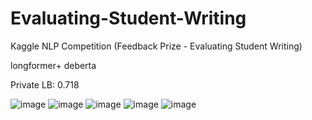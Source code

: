 # Evaluating-Student-Writing
Kaggle NLP Competition (Feedback Prize - Evaluating Student Writing)

longformer+ deberta

Private LB: 0.718

![image](https://user-images.githubusercontent.com/96384470/162015771-b951114d-95c3-45f0-8b37-225eb0516d79.png)
![image](https://user-images.githubusercontent.com/96384470/162581630-4c95b1dc-89c0-46e8-9bb8-cf7fd79ce15b.png)
![image](https://user-images.githubusercontent.com/96384470/163023350-3c255e4f-eeb6-4b5e-8395-8dff5f7b563a.png)
![image](https://user-images.githubusercontent.com/96384470/163592218-4f501a1a-61d1-487c-9785-a66a60337083.png)
![image](https://user-images.githubusercontent.com/96384470/163592240-4bb983fa-f9b6-4120-b7e2-e9b36a37ff69.png)



